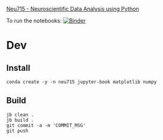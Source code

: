 [Neu715 - Neuroscientific Data Analysis using Python](http://janclemenslab.org/neu715)

To run the notebooks: [![Binder](https://mybinder.org/badge_logo.svg)](https://mybinder.org/v2/gh/janclemenslab/neu715/HEAD)


# Dev

## Install
```shell
conda create -y -n neu715 jupyter-book matplotlib numpy
```

## Build
```shell
jb clean .
jb build .
git commit -a -m 'COMMIT_MSG'
git push
```